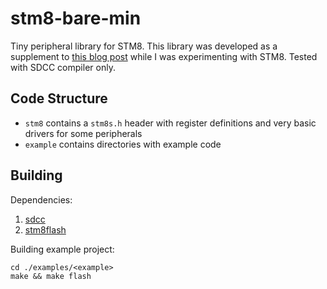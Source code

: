 # stm8-bare-min

Tiny peripheral library for STM8. This library was developed as a supplement to [this blog post](https://lujji.github.io/blog/bare-metal-programming-stm8/) while I was experimenting with STM8. Tested with SDCC compiler only.

## Code Structure
* `stm8` contains a `stm8s.h` header with register definitions and very basic drivers for some peripherals
* `example` contains directories with example code

## Building
Dependencies:
1. [sdcc](https://sourceforge.net/projects/sdcc/)
2. [stm8flash](https://github.com/vdudouyt/stm8flash)

Building example project:

```
cd ./examples/<example>
make && make flash
```
